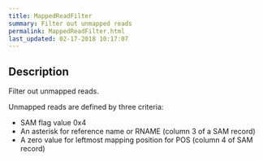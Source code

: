 ```yaml
---
title: MappedReadFilter
summary: Filter out unmapped reads
permalink: MappedReadFilter.html
last_updated: 02-17-2018 10:17:07
---
```


## Description

Filter out unmapped reads.

 <p>Unmapped reads are defined by three criteria:</p>

 <ul>
     <li>SAM flag value 0x4</li>
     <li>An asterisk for reference name or RNAME (column 3 of a SAM record)</li>
     <li>A zero value for leftmost mapping position for POS (column 4 of SAM record)</li>
 </ul>


